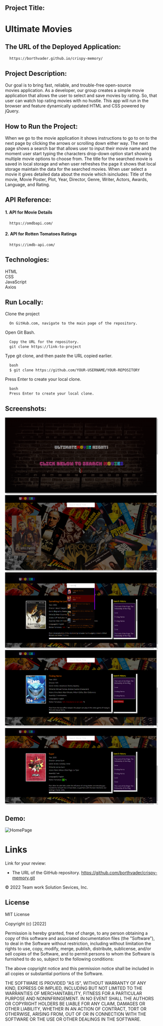 ## Project Title: 

# Ultimate Movies


##  The URL of the Deployed Application:
```
  https://borthvader.github.io/crispy-memory/
```

## Project Description:

Our goal is to bring fast, reliable, and trouble-free open-source movies application. As a developer, our group creates a simple movie application that allows the user to select and save movies by rating. So, that user can watch top rating movies with no hustle. This app will run in the browser and feature dynamically updated HTML and CSS powered by jQuery.


## How to Run the Project:

When we go to the movie application it shows instructions to go to on to the next page by clicking the arrows or scrolling down either way. The next page shows a search bar that allows user to input their movie name and the moment user start typing the characters drop-down option start showing multiple movie options to choose from. The title for the searched movie is saved in local storage and when user refreshes the page it shows that local storage maintain the data for the searched movies. When user select a movie it gives detailed data about the movie which isincludes: Title of the movie, Movie Poster, Plot, Year, Director, Genre, Writer, Actors, Awards, Language, and Rating.

## API Reference:

#### 1. API for Movie Details

```
  https://omdbapi.com/
```
#### 2. API for Rotten Tomatoes Ratings
```
  https://imdb-api.com/
```

## Technologies:

HTML<br>
CSS <br>
JavaScript<br>
Axios


## Run Locally:

Clone the project

```
  On GitHub.com, navigate to the main page of the repository.
```

Open Git Bash.

```
  Copy the URL for the repository.
  git clone https://link-to-project
```

Type git clone, and then paste the URL copied earlier.
```
  bash
  $ git clone https://github.com/YOUR-USERNAME/YOUR-REPOSITORY
```

Press Enter to create your local clone.

```
  bash
  Press Enter to create your local clone.
```
## Screenshots:

![Home Page](./assets/images/home_pg.png)
![Search Page](./assets/images/search_pg.png)
![Search Scroll Down Option](./assets/images/search_scrl.png)
![Search Result](./assets/images/search__result.png)
![Search History](./assets/images/history_lclstg.png)



## Demo:

![HomePage](./assets/images/demo.gif)

# Links

Link for your review:

* The URL of the GitHub repository. 
https://github.com/borthvader/crispy-memory.git


© 2022 Team work Solution Sevices, Inc.

## License

MIT License

Copyright (c) [2022]

Permission is hereby granted, free of charge, to any person obtaining a copy of this software and associated documentation files (the "Software"), to deal in the Software without restriction, including without limitation the rights to use, copy, modify, merge, publish, distribute, sublicense, and/or sell copies of the Software, and to permit persons to whom the Software is furnished to do so, subject to the following conditions:

The above copyright notice and this permission notice shall be included in all copies or substantial portions of the Software.

THE SOFTWARE IS PROVIDED "AS IS", WITHOUT WARRANTY OF ANY KIND, EXPRESS OR IMPLIED, INCLUDING BUT NOT LIMITED TO THE WARRANTIES OF MERCHANTABILITY, FITNESS FOR A PARTICULAR PURPOSE AND NONINFRINGEMENT. IN NO EVENT SHALL THE AUTHORS OR COPYRIGHT HOLDERS BE LIABLE FOR ANY CLAIM, DAMAGES OR OTHER LIABILITY, WHETHER IN AN ACTION OF CONTRACT, TORT OR OTHERWISE, ARISING FROM, OUT OF OR IN CONNECTION WITH THE SOFTWARE OR THE USE OR OTHER DEALINGS IN THE SOFTWARE.
